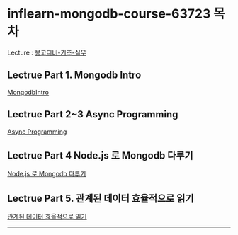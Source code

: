 # inflearn-mongodb-course-63723 목차

Lecture : [몽고디비-기초-실무](https://www.inflearn.com/course/c/dashboard)

## Lectrue Part 1. Mongodb Intro

[MongodbIntro](https://github.com/lucy74310/inflearn-mongodb-course-63723/tree/main/lecture_summary/MongodbIntro.md)

## Lectrue Part 2~3 Async Programming

[Async Programming](https://github.com/lucy74310/inflearn-mongodb-course-63723/tree/main/lecture_summary/AsyncProgramming.md)

## Lectrue Part 4 Node.js 로 Mongodb 다루기

[Node.js 로 Mongodb 다루기](https://github.com/lucy74310/inflearn-mongodb-course-63723/tree/main/lecture_summary/RestfulAPIIntro.md)

## Lectrue Part 5. 관계된 데이터 효율적으로 읽기

[관계된 데이터 효율적으로 읽기](https://github.com/lucy74310/inflearn-mongodb-course-63723/tree/main/lecture_summary/RelatedDataManagingInMongoDB.md)

<hr>
